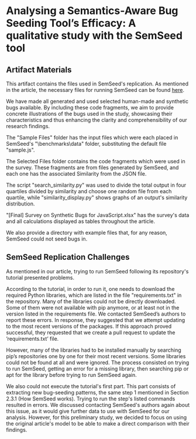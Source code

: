 # Analysing a Semantics-Aware Bug Seeding Tool’s Efficacy: A qualitative study with the SemSeed tool

## Artifact Materials

This artifact contains the files used in SemSeed's replication. As mentioned in the article, the necessary files for running SemSeed can be found [here](https://github.com/sola-st/SemSeed/).

We have made all generated and used selected human-made and synthetic bugs available. By including these code fragments, we aim to provide concrete illustrations of the bugs used in the study, showcasing their characteristics and thus enhancing the clarity and comprehensibility of our research findings. 

The "Sample Files" folder has the input files which were each placed in SemSeed's "\benchmarks\data" folder, substituting the default file "sample.js".

The Selected Files folder contains the code fragments which were used in the survey. These fragments are from files generated by SemSeed, and each one has the associated Similarity from the JSON file.

The script "search_similarity.py" was used to divide the total output in four quartiles divided by similarity and choose one random file from each quartile, while "similarity_display.py" shows graphs of an output's similarity distribution.


"[Final] Survey on Synthetic Bugs for JavaScript.xlsx" has the survey's data and all calculations displayed as tables throughout the article.

We also provide a directory with example files that, for any reason, SemSeed could not seed bugs in.


## SemSeed Replication Challenges 

As mentioned in our article, trying to run SemSeed following its repository's tutorial presented problems.

According to the tutorial, in order to run it, one needs to download the required Python libraries, which are listed in the file "requirements.txt" in the repository. Many of the libraries could not be directly downloaded. Some of them were not available with pip anymore, or at least not in the version listed in the requirements file. We contacted SemSeed’s authors to report these errors. In response, they suggested that we attempt updating to the most recent versions of the packages. If this approach proved successful, they requested that we create a pull request to update the ’requirements.txt’ file. 

However, many of the libraries had to be installed manually by searching pip’s repositories one by one for their most recent versions. Some libraries could not be found at all and were ignored. The process consisted on trying to run SemSeed, getting an error for a missing library, then searching pip or apt for the library before trying to run SemSeed again.

We also could not execute the tutorial's first part. This part consists of extracting new bug-seeding patterns, the same step 1 mentioned in Section 2.3.1 (How SemSeed works). Trying to run the step's listed commands resulted in errors. We discussed contacting SemSeed's authors again about this issue, as it would give further data to use with SemSeed for our analysis. However, for this preliminary study, we decided to focus on using the original article's model to be able to make a direct comparison with their findings.


